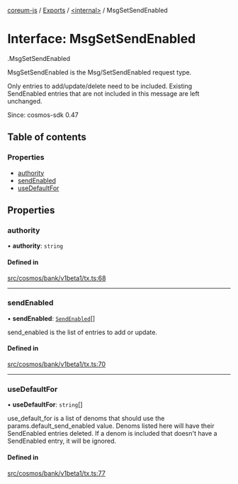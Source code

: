 [coreum-js](../README.md) / [Exports](../modules.md) / [<internal\>](../modules/internal_.md) / MsgSetSendEnabled

# Interface: MsgSetSendEnabled

[<internal>](../modules/internal_.md).MsgSetSendEnabled

MsgSetSendEnabled is the Msg/SetSendEnabled request type.

Only entries to add/update/delete need to be included.
Existing SendEnabled entries that are not included in this
message are left unchanged.

Since: cosmos-sdk 0.47

## Table of contents

### Properties

- [authority](internal_.MsgSetSendEnabled.md#authority)
- [sendEnabled](internal_.MsgSetSendEnabled.md#sendenabled)
- [useDefaultFor](internal_.MsgSetSendEnabled.md#usedefaultfor)

## Properties

### authority

• **authority**: `string`

#### Defined in

[src/cosmos/bank/v1beta1/tx.ts:68](https://github.com/PyramydLabs/coreum-js/blob/cea84df/src/cosmos/bank/v1beta1/tx.ts#L68)

___

### sendEnabled

• **sendEnabled**: [`SendEnabled`](../modules/internal_.md#sendenabled)[]

send_enabled is the list of entries to add or update.

#### Defined in

[src/cosmos/bank/v1beta1/tx.ts:70](https://github.com/PyramydLabs/coreum-js/blob/cea84df/src/cosmos/bank/v1beta1/tx.ts#L70)

___

### useDefaultFor

• **useDefaultFor**: `string`[]

use_default_for is a list of denoms that should use the params.default_send_enabled value.
Denoms listed here will have their SendEnabled entries deleted.
If a denom is included that doesn't have a SendEnabled entry,
it will be ignored.

#### Defined in

[src/cosmos/bank/v1beta1/tx.ts:77](https://github.com/PyramydLabs/coreum-js/blob/cea84df/src/cosmos/bank/v1beta1/tx.ts#L77)
